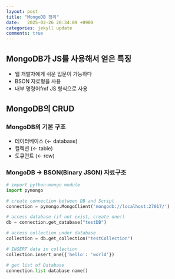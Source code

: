 ```yaml
---
layout: post
title: "MongoDB 정리"
date:   2025-02-26 20:34:09 +0900
categories: jekyll update
comments: true
---
```


## MongoDB가 JS를 사용해서 얻은 특징
- 웹 개발자에게 쉬운 입문이 가능하다
- BSON 자료형을 사용
- 내부 명령어fmf JS 형식으로 사용

## MongoDB의 CRUD

### MongoDB의 기본 구조

- 데이터베이스 (← database)
- 컬렉션 (← table)
- 도큐먼트 (← row)

### MongoDB → BSON(Binary JSON) 자료구조

```python
# import python-mongo module
import pymongo

# create connection between DB and Script
connection = pymongo.MongoClient('mongodb://localhost:27017/')

# access database (if not exist, create one!)
db = connection.get_database("testDB")

# access collection under database
collection = db.get_collection("testCollection")

# INSERT data in collection
collection.insert_one({'hello': 'world'})

# get list of Database
connection.list database name()
```